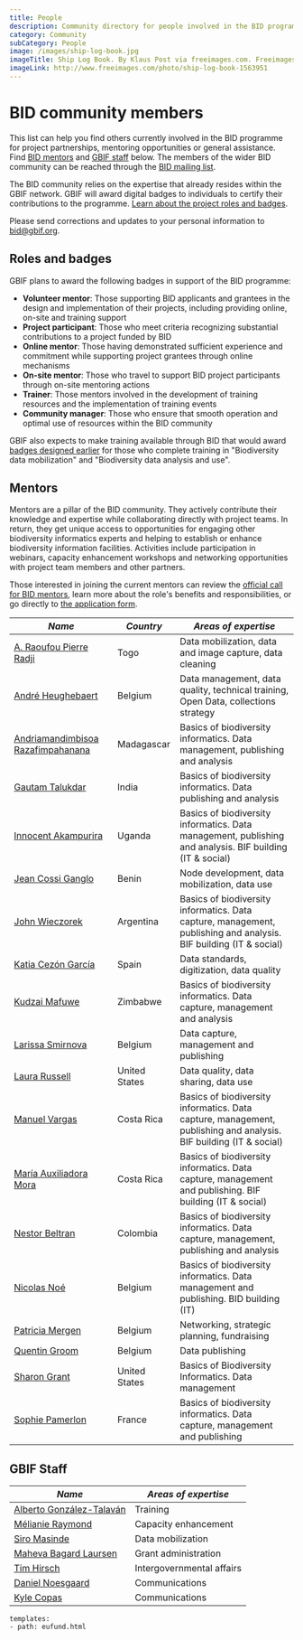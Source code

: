 ```yaml
---
title: People
description: Community directory for people involved in the BID programme.
category: Community
subCategory: People
image: /images/ship-log-book.jpg
imageTitle: Ship Log Book. By Klaus Post via freeimages.com. Freeimages content license.
imageLink: http://www.freeimages.com/photo/ship-log-book-1563951
---
```

# BID community members

This list can help you find others currently involved in the BID programme for project partnerships, mentoring opportunities or general assistance. Find [BID mentors](#mentors) and [GBIF staff](#gbifs) below. The members of the wider BID community can be reached through the [BID mailing list](../mailing-lists/).

The BID community relies on the expertise that already resides within the GBIF network. GBIF will award digital badges to individuals to certify their contributions to the programme. [Learn about the project roles and badges](#badges).

Please send corrections and updates to your personal information to [bid@gbif.org](mailto:bid@gbif.org).

## <a name="badges"></a>Roles and badges

GBIF plans to award the following badges in support of the BID programme: 
+ **Volunteer mentor**: Those supporting BID applicants and grantees in the design and implementation of their projects, including providing online, on-site and training support
+ **Project participant**: Those who meet criteria recognizing substantial contributions to a project funded by BID
+ **Online mentor**: Those having demonstrated sufficient experience and commitment while supporting project grantees through online mechanisms
+ **On-site mentor**: Those who travel to support BID project participants through on-site mentoring actions
+ **Trainer**: Those mentors involved in the development of training resources and the implementation of training events
+ **Community manager**: Those who ensure that smooth operation and optimal use of resources within the BID community

GBIF also expects to make training available through BID that would award [badges designed earlier](http://www.gbif.org/newsroom/news/GBIF-digital-badges) for those who complete training in "Biodiversity data mobilization" and "Biodiversity data analysis and use".

## <a name="mentors"></a>Mentors

Mentors are a pillar of the BID community. They actively contribute their knowledge and expertise while collaborating directly with project teams. In return, they get unique access to opportunities for engaging other biodiversity informatics experts and helping to establish or enhance biodiversity information facilities. Activities include participation in webinars, capacity enhancement workshops and networking opportunities with project team members and other partners. 

Those interested in joining the current mentors can review the [official call for BID mentors](http://links.gbif.org/bid_mentors_call), learn more about the role's benefits and responsibilities, or go directly to [the application form](https://docs.google.com/forms/d/1R3EmHdZxt6ZoTJ9e43SeOG7Rl3awNidaLN-pdmbCFZQ/viewform).

|*Name* | *Country* | *Areas of expertise* |
|--|--|--|
|[A. Raoufou Pierre Radji](mailto:pradji@hotmail.com) | Togo | Data mobilization, data and image capture, data cleaning |
|[André Heughebaert](mailto:a.heughebaert@biodiversity.be) | Belgium | Data management, data quality, technical training, Open Data, collections strategy |
|[Andriamandimbisoa Razafimpahanana](mailto:razafimpahanana@gmail.com) | Madagascar| Basics of biodiversity informatics. Data management, publishing and analysis |
|[Gautam Talukdar](mailto:gautamtalukdar@gmail.com) | India | Basics of biodiversity informatics. Data publishing and analysis |
|[Innocent Akampurira](mailto:iakampurira@gmail.com) | Uganda | Basics of biodiversity informatics. Data management, publishing and analysis. BIF building (IT & social) |
|[Jean Cossi Ganglo](mailto:mailto:ganglocj@gmail.com) | Benin | Node development, data mobilization, data use |
|[John Wieczorek](mailto:tuco@berkeley.edu) | Argentina | Basics of biodiversity informatics. Data capture, management, publishing and analysis. BIF building (IT & social) |
|[Katia Cezón García](mailto:katia@gbif.es) | Spain | Data standards, digitization, data quality |
|[Kudzai Mafuwe](mailto:kudzimaffy@gmail.com) | Zimbabwe | Basics of biodiversity informatics. Data capture, management and analysis |
|[Larissa Smirnova](mailto:larissa.smirnova@africamuseum.be) | Belgium | Data capture, management and publishing |
|[Laura Russell](mailto:larussell@vertnet.org) | United States | Data quality, data sharing, data use|
|[Manuel Vargas](mailto:mvargas@inbio.ac.cr) | Costa Rica | Basics of biodiversity informatics. Data capture, management, publishing and analysis. BIF building (IT & social) |
|[María Auxiliadora Mora](mailto:mmora@inbio.ac.cr) | Costa Rica | Basics of biodiversity informatics. Data capture, management and publishing. BIF building (IT & social) |
|[Nestor Beltran](mailto:nbeltran@humboldt.org.co) | Colombia | Basics of biodiversity informatics. Data capture, management, publishing and analysis |
|[Nicolas Noé](mailto:n.noe@biodiversity.be) | Belgium | Basics of biodiversity informatics. Data management and publishing. BID building (IT) |
|[Patricia Mergen](mailto:patricia.mergen@africamuseum.be) | Belgium | Networking, strategic planning, fundraising |
|[Quentin Groom](mailto:mailto:quentin.groom@plantentuinmeise.be) | Belgium | Data publishing |
|[Sharon Grant](mailto:sgrant@fieldmuseum.org) | United States | Basics of Biodiversity Informatics. Data management |
|[Sophie Pamerlon](mailto:pamerlon@gbif.fr) | France | Basics of biodiversity informatics. Data capture, management and publishing |

## <a name="gbifs"></a>GBIF Staff

|*Name* | *Areas of expertise* |
|--|--|
|[Alberto González-Talaván](mailto:atalavan@gbif.org) | Training |
|[Mélianie Raymond](mailto:mraymond@gbif.org) | Capacity enhancement |
|[Siro Masinde](mailto:smasinde@gbif.org) | Data mobilization |
|[Maheva Bagard Laursen](mailto:mblaursen@gbif.org) | Grant administration |
|[Tim Hirsch](mailto:thirsch@gbif.org) | Intergovernmental affairs |
|[Daniel Noesgaard](mailto:dnoesgaard@gbif.org) | Communications |
|[Kyle Copas](mailto:kcopas@gbif.org) | Communications |


```styledYaml
templates:
- path: eufund.html
```
